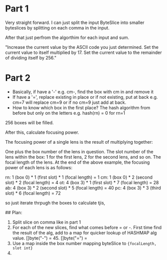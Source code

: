 # Part 1

Very straight forward. I can just split the input ByteSlice into smaller byteslices by splitting on each comma in the input.

After that just perfrom the algorthim for each input and sum.

"Increase the current value by the ASCII code you just determined.
Set the current value to itself multiplied by 17.
Set the current value to the remainder of dividing itself by 256."

# Part 2

* Basically, if have a '-' e.g. cm-, find the box with cm in and remove it
* If have a '=', replace existing in place or if not existing, put at back e.g. cm=7 will replace cm=9 or if no cm=9 just add at back. 
* How to know which box in the first place? The hash algorithm from before but only on the letters e.g. hash(rn) = 0 for rn=1

256 boxes will be filled.

After this, calculate focusing power.

The focusing power of a single lens is the result of multiplying together:

One plus the box number of the lens in question.
The slot number of the lens within the box: 1 for the first lens, 2 for the second lens, and so on.
The focal length of the lens.
At the end of the above example, the focusing power of each lens is as follows:

rn: 1 (box 0) * 1 (first slot) * 1 (focal length) = 1
cm: 1 (box 0) * 2 (second slot) * 2 (focal length) = 4
ot: 4 (box 3) * 1 (first slot) * 7 (focal length) = 28
ab: 4 (box 3) * 2 (second slot) * 5 (focal length) = 40
pc: 4 (box 3) * 3 (third slot) * 6 (focal length) = 72

so just iterate thrpugh the boxes to calculate tjis,

## Plan: 

1. Split slice on comma like in part 1
2. For each of the new slices, find what comes before = or -. First time find the result of the alg, add to a map for quicker lookup of HASHMAP alg value. []byte("-") = 45. []byte("=") = 
3. Use a map inside the box number mapping byteSlice to `{focalLength, slot int}` 
4. 